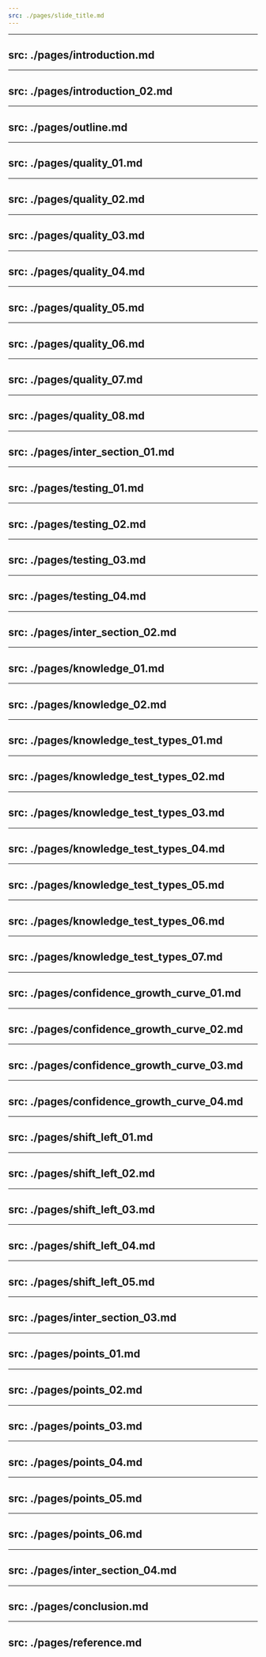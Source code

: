```yaml
---
src: ./pages/slide_title.md
---
```


---
src: ./pages/introduction.md
---

---
src: ./pages/introduction_02.md
---

---
src: ./pages/outline.md
---

---
src: ./pages/quality_01.md
---

---
src: ./pages/quality_02.md
---

---
src: ./pages/quality_03.md
---

---
src: ./pages/quality_04.md
---

---
src: ./pages/quality_05.md
---

---
src: ./pages/quality_06.md
---

---
src: ./pages/quality_07.md
---

---
src: ./pages/quality_08.md
---

---
src: ./pages/inter_section_01.md
---

---
src: ./pages/testing_01.md
---

---
src: ./pages/testing_02.md
---

---
src: ./pages/testing_03.md
---

---
src: ./pages/testing_04.md
---

---
src: ./pages/inter_section_02.md
---

---
src: ./pages/knowledge_01.md
---

---
src: ./pages/knowledge_02.md
---

---
src: ./pages/knowledge_test_types_01.md
---

---
src: ./pages/knowledge_test_types_02.md
---

---
src: ./pages/knowledge_test_types_03.md
---

---
src: ./pages/knowledge_test_types_04.md
---

---
src: ./pages/knowledge_test_types_05.md
---

---
src: ./pages/knowledge_test_types_06.md
---

---
src: ./pages/knowledge_test_types_07.md
---

---
src: ./pages/confidence_growth_curve_01.md
---

---
src: ./pages/confidence_growth_curve_02.md
---

---
src: ./pages/confidence_growth_curve_03.md
---

---
src: ./pages/confidence_growth_curve_04.md
---

---
src: ./pages/shift_left_01.md
---

---
src: ./pages/shift_left_02.md
---

---
src: ./pages/shift_left_03.md
---

---
src: ./pages/shift_left_04.md
---

---
src: ./pages/shift_left_05.md
---

---
src: ./pages/inter_section_03.md
---

---
src: ./pages/points_01.md
---

---
src: ./pages/points_02.md
---

---
src: ./pages/points_03.md
---

---
src: ./pages/points_04.md
---

---
src: ./pages/points_05.md
---

---
src: ./pages/points_06.md
---

---
src: ./pages/inter_section_04.md
---

---
src: ./pages/conclusion.md
---

---
src: ./pages/reference.md
---
